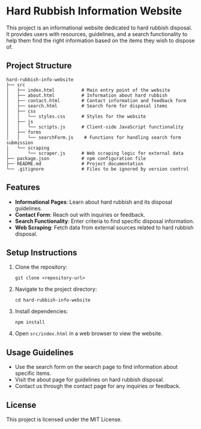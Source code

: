 # Hard Rubbish Information Website

This project is an informational website dedicated to hard rubbish disposal. It provides users with resources, guidelines, and a search functionality to help them find the right information based on the items they wish to dispose of.

## Project Structure

```
hard-rubbish-info-website
├── src
│   ├── index.html          # Main entry point of the website
│   ├── about.html          # Information about hard rubbish
│   ├── contact.html        # Contact information and feedback form
│   ├── search.html         # Search form for disposal items
│   ├── css
│   │   └── styles.css      # Styles for the website
│   ├── js
│   │   └── scripts.js      # Client-side JavaScript functionality
│   ├── forms
│   │   └── searchForm.js    # Functions for handling search form submission
│   └── scraping
│       └── scraper.js      # Web scraping logic for external data
├── package.json            # npm configuration file
├── README.md               # Project documentation
└── .gitignore              # Files to be ignored by version control
```

## Features

- **Informational Pages**: Learn about hard rubbish and its disposal guidelines.
- **Contact Form**: Reach out with inquiries or feedback.
- **Search Functionality**: Enter criteria to find specific disposal information.
- **Web Scraping**: Fetch data from external sources related to hard rubbish disposal.

## Setup Instructions

1. Clone the repository:
   ```
   git clone <repository-url>
   ```
2. Navigate to the project directory:
   ```
   cd hard-rubbish-info-website
   ```
3. Install dependencies:
   ```
   npm install
   ```
4. Open `src/index.html` in a web browser to view the website.

## Usage Guidelines

- Use the search form on the search page to find information about specific items.
- Visit the about page for guidelines on hard rubbish disposal.
- Contact us through the contact page for any inquiries or feedback.

## License

This project is licensed under the MIT License.
